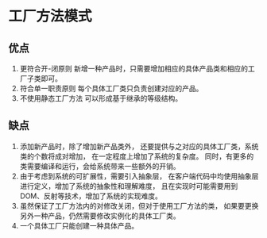 # 工厂方法模式
## 优点
1. 更符合开-闭原则
新增一种产品时，只需要增加相应的具体产品类和相应的工厂子类即可。
2. 符合单一职责原则
每个具体工厂类只负责创建对应的产品。
3. 不使用静态工厂方法
可以形成基于继承的等级结构。
## 缺点
1. 添加新产品时，除了增加新产品类外，
还要提供与之对应的具体工厂类，系统类的个数将成对增加，
在一定程度上增加了系统的复杂度。
同时，有更多的类需要编译和运行，会给系统带来一些额外的开销。
2. 由于考虑到系统的可扩展性，需要引入抽象层，
在客户端代码中均使用抽象层进行定义，增加了系统的抽象性和理解难度，
且在实现时可能需要用到DOM、反射等技术，增加了系统的实现难度。
3. 虽然保证了工厂方法内的对修改关闭，但对于使用工厂方法的类，
如果要更换另外一种产品，仍然需要修改实例化的具体工厂类。
4. 一个具体工厂只能创建一种具体产品。
